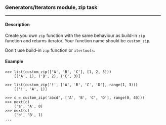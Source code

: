 ### Generators/Iterators module, zip task
***
#### Description

Create you own `zip` function with the same behaviour as build-in `zip` function and returns iterator.
Your function name should be `custom_zip`.

Don't use build-in `zip` function or `itertools`.

#### Example


    >>> list(custom_zip(['A', 'B', 'C'], [1, 2, 3]))
        [('A', 1), ('B', 2), ('C', 3)]
    
    >>> list(custom_zip('!', ['A', 'B', 'C', 'D'], range(1, 3)))
        [('!', 'A', 1)]
    
    >>> c = custom_zip('abcd', ['A', 'B', 'C', 'D'], range(0, 40)))
    >>> next(c)
        ('a', 'A', 0)
    >>> next(c)
        ('b', 'B', 1)
    ...
        